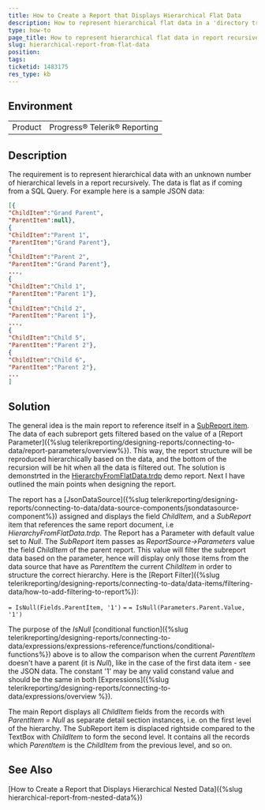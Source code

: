 ```yaml
---
title: How to Create a Report that Displays Hierarchical Flat Data
description: How to represent hierarchical flat data in a 'directory tree'-like report
type: how-to
page_title: How to represent hierarchical flat data in report recursively
slug: hierarchical-report-from-flat-data
position: 
tags: 
ticketid: 1483175
res_type: kb
---
```


## Environment
<table>
	<tbody>
		<tr>
			<td>Product</td>
			<td>Progress® Telerik® Reporting</td>
		</tr>
	</tbody>
</table>


## Description
The requirement is to represent hierarchical data with an unknown number of hierarchical levels in a report recursively. The data is flat as if coming from a SQL Query.
For example here is a sample JSON data:

````JSON
[{
"ChildItem":"Grand Parent",
"ParentItem":null},
{
"ChildItem":"Parent 1",
"ParentItem":"Grand Parent"},
{
"ChildItem":"Parent 2",
"ParentItem":"Grand Parent"},
...,
{
"ChildItem":"Child 1",
"ParentItem":"Parent 1"},
{
"ChildItem":"Child 2",
"ParentItem":"Parent 1"},
...,
{
"ChildItem":"Child 5",
"ParentItem":"Parent 2"},
{
"ChildItem":"Child 6",
"ParentItem":"Parent 2"},
...
]
````

## Solution
The general idea is the main report to reference itself in a [SubReport item](../report-items-sub-report). The data of each subreport gets filtered based on the value of a [Report Parameter]({%slug telerikreporting/designing-reports/connecting-to-data/report-parameters/overview%}). This way, the report structure will be reproduced hierarchically based on the data, and the bottom of the recursion will be hit when all the data is filtered out.
The solution is demonstrted in the [HierarchyFromFlatData.trdp](https://github.com/telerik/reporting-samples/blob/master/HierarchyFromFlatData.trdp) demo report.
Next I have outlined the main points when designing the report.

The report has a [JsonDataSource]({%slug telerikreporting/designing-reports/connecting-to-data/data-source-components/jsondatasource-component%}) assigned and displays the field _ChildItem_, and a _SubReport_ item that references the same report document, i.e _HierarchyFromFlatData.trdp_. The Report has a Parameter with default value set to _Null_. The _SubReport_ item passes as _ReportSource->Parameters_ value the field _ChildItem_ of the parent report. This value will filter the subreport data based on the parameter, hence will display only those items from the data source that have as _ParentItem_ the current _ChildItem_ in order to structure the correct hierarchy. Here is the [Report Filter]({%slug telerikreporting/designing-reports/connecting-to-data/data-items/filtering-data/how-to-add-filtering-to-report%}):

`= IsNull(Fields.ParentItem, '1')`		`=`			`= IsNull(Parameters.Parent.Value, '1')`

The purpose of the _IsNull_ [conditional function]({%slug telerikreporting/designing-reports/connecting-to-data/expressions/expressions-reference/functions/conditional-functions%}) above is to allow the comparison when the current _ParentItem_ doesn't have a parent (it is _Null_), like in the case of the first data item - see the JSON data. The constant '1' may be any valid constand value and should be the same in both [Expressions]({%slug telerikreporting/designing-reports/connecting-to-data/expressions/overview %}). 

The main Report displays all _ChildItem_ fields from the records with _ParentItem = Null_ as separate detail section instances, i.e. on the first level of the hierarchy. The SubReport item is displaced rightside compared to the TextBox with _ChildItem_ to form the second level. It contains all the records which _ParentItem_ is the _ChildItem_ from the previous level, and so on.

## See Also

[How to Create a Report that Displays Hierarchical Nested Data]({%slug hierarchical-report-from-nested-data%})
